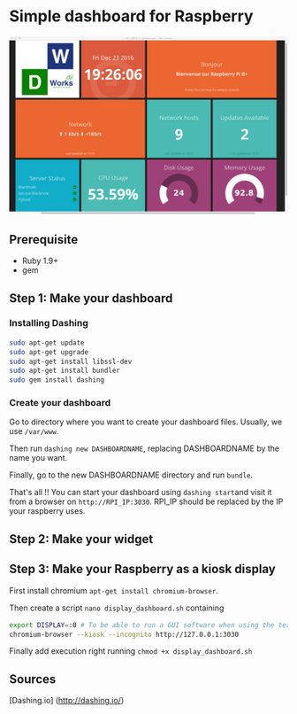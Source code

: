 # Simple dashboard for Raspberry

![Dashboard example](https://github.com/djiworks/raspberry-dashboard/blob/master/screenshot.png)

## Prerequisite
- Ruby 1.9+
- gem

## Step 1: Make your dashboard
### Installing Dashing
```bash
sudo apt-get update
sudo apt-get upgrade
sudo apt-get install libssl-dev
sudo apt-get install bundler
sudo gem install dashing
```

### Create your dashboard
Go to directory where you want to create your dashboard files. Usually, we use `/var/www`.

Then run `dashing new DASHBOARDNAME`, replacing DASHBOARDNAME by the name you want.

Finally, go to the new DASHBOARDNAME directory and run `bundle`.

That's all !! You can start your dashboard using `dashing start`and visit it from a browser on `http://RPI_IP:3030`.
RPI_IP should be replaced by the IP your raspberry uses.

## Step 2: Make your widget

## Step 3: Make your Raspberry as a kiosk display
First install chromium `apt-get install chromium-browser`.

Then create a script `nano display_dashboard.sh` containing
```bash
export DISPLAY=:0 # To be able to run a GUI software when using the terminal
chromium-browser --kiosk --incognito http://127.0.0.1:3030
```
Finally add execution right running `chmod +x display_dashboard.sh`
## Sources
[Dashing.io] (http://dashing.io/)

